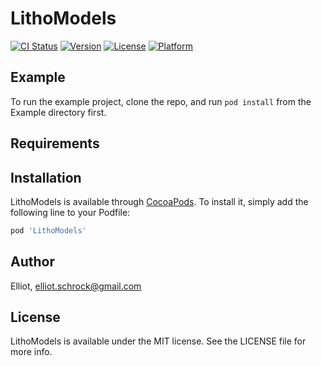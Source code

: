 # LithoModels

[![CI Status](https://img.shields.io/travis/Elliot/LithoModels.svg?style=flat)](https://travis-ci.org/Elliot/LithoModels)
[![Version](https://img.shields.io/cocoapods/v/LithoModels.svg?style=flat)](https://cocoapods.org/pods/LithoModels)
[![License](https://img.shields.io/cocoapods/l/LithoModels.svg?style=flat)](https://cocoapods.org/pods/LithoModels)
[![Platform](https://img.shields.io/cocoapods/p/LithoModels.svg?style=flat)](https://cocoapods.org/pods/LithoModels)

## Example

To run the example project, clone the repo, and run `pod install` from the Example directory first.

## Requirements

## Installation

LithoModels is available through [CocoaPods](https://cocoapods.org). To install
it, simply add the following line to your Podfile:

```ruby
pod 'LithoModels'
```

## Author

Elliot, elliot.schrock@gmail.com

## License

LithoModels is available under the MIT license. See the LICENSE file for more info.
